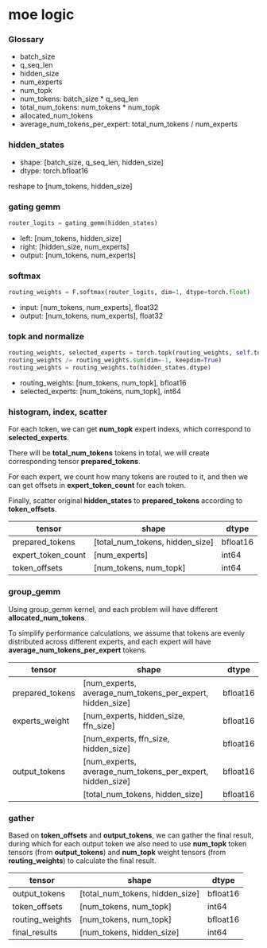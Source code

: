 # moe logic

### Glossary
- batch_size
- q_seq_len
- hidden_size
- num_experts
- num_topk
- num_tokens: batch_size * q_seq_len
- total_num_tokens: num_tokens * num_topk
- allocated_num_tokens
- average_num_tokens_per_expert: total_num_tokens / num_experts



### hidden_states
- shape: [batch_size, q_seq_len, hidden_size]
- dtype: torch.bfloat16

reshape to [num_tokens, hidden_size]



### gating gemm
```python
router_logits = gating_gemm(hidden_states)
```

- left: [num_tokens, hidden_size]
- right: [hidden_size, num_experts]
- output: [num_tokens, num_experts]


### softmax
```python
routing_weights = F.softmax(router_logits, dim=1, dtype=torch.float)
```

- input: [num_tokens, num_experts], float32
- output: [num_tokens, num_experts], float32



### topk and normalize
```python
routing_weights, selected_experts = torch.topk(routing_weights, self.top_k, dim=-1)
routing_weights /= routing_weights.sum(dim=-1, keepdim=True)
routing_weights = routing_weights.to(hidden_states.dtype)
```

- routing_weights: [num_tokens, num_topk], bfloat16
- selected_experts: [num_tokens, num_topk], int64


### histogram, index, scatter
For each token, we can get **num_topk** expert indexs, which correspond to **selected_experts**.

There will be **total_num_tokens** tokens in total, we will create corresponding tensor **prepared_tokens**.

For each expert, we count how many tokens are routed to it, and then we can get offsets in **expert_token_count** for each token.

Finally, scatter original **hidden_states** to **prepared_tokens** according to **token_offsets**.


| tensor | shape | dtype |
|-|-|-|
| prepared_tokens       |   [total_num_tokens, hidden_size] |   bfloat16 |
| expert_token_count    |   [num_experts]                   |   int64    |
| token_offsets         |   [num_tokens, num_topk]          |   int64    |


### group_gemm
Using group_gemm kernel, and each problem will have different **allocated_num_tokens**.

To simplify performance calculations, we assume that tokens are evenly distributed across different experts, and each expert will have **average_num_tokens_per_expert** tokens.

| tensor | shape | dtype |
|-|-|-|
| prepared_tokens       |   [num_experts, average_num_tokens_per_expert, hidden_size]   |   bfloat16 |
| experts_weight        |   [num_experts, hidden_size, ffn_size]                        |   bfloat16    |
|                       |   [num_experts, ffn_size, hidden_size]                        |   bfloat16    |
| output_tokens         |   [num_experts, average_num_tokens_per_expert, hidden_size]   |   bfloat16    |
|                       |   [total_num_tokens, hidden_size]                             |   bfloat16    |


### gather
Based on **token_offsets** and **output_tokens**, we can gather the final result, during which for each output token we also need to use **num_topk** token tensors (from **output_tokens**) and **num_topk** weight tensors (from **routing_weights**) to calculate the final result.


| tensor | shape | dtype |
|-|-|-|
| output_tokens         |   [total_num_tokens, hidden_size]     |   bfloat16 |
| token_offsets         |   [num_tokens, num_topk]              |   int64    |
| routing_weights       |   [num_tokens, num_topk]              |   bfloat16 |
| final_results         |   [num_tokens, hidden_size]           |   int64    |
















